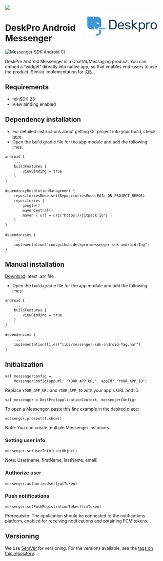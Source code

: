 [![](https://jitpack.io/v/deskpro/messenger-sdk-android.svg)](https://jitpack.io/#deskpro/messenger-sdk-android)

<img align="right" alt="Deskpro" src="https://raw.githubusercontent.com/DeskproApps/bitrix24/master/docs/assets/deskpro-logo.svg" />

# DeskPro Android Messenger
![Messenger SDK Android CI](https://github.com/deskpro/messenger-sdk-android/workflows/Messenger%20SDK%20Android%20CI/badge.svg)

DeskPro Android Messenger is a Chat/AI/Messaging product. You can embed a “widget” directly into native app, so that enables end-users to use the product. Similar implementation for [iOS](https://github.com/deskpro/messenger-sdk-ios).

## Requirements

- minSDK 23
- View binding enabled

## Dependency installation

- For detailed instructions about getting Git project into your build, check [here](https://jitpack.io/#deskpro/messenger-sdk-android).
- Open the build.gradle file for the app module and add the following lines:

```
android {
    ...
    buildFeatures {
        viewBinding = true
    }
}

dependencyResolutionManagement {
    repositoriesMode.set(RepositoriesMode.FAIL_ON_PROJECT_REPOS)
    repositories {
        google()
        mavenCentral()
        maven { url = uri("https://jitpack.io") }
    }
}

dependencies {
    ...
    implementation("com.github.deskpro:messenger-sdk-android:Tag")
}
```

## Manual installation

[Download](https://jitpack.io/com/github/deskpro/messenger-sdk-android/0.0.3/messenger-sdk-android-0.0.3.aar) latest .aar file

- Open the build.gradle file for the app module and add the following lines:

```
android {
    ...
    buildFeatures {
        viewBinding = true
    }
}

dependencies {
    ...
    implementation(files("libs/messenger-sdk-android-Tag.aar")
}
```

## Initialization

```
val messengerConfig =
    MessengerConfig(appUrl: "YOUR_APP_URL", appId: "YOUR_APP_ID")
```
Replace `YOUR_APP_URL` and `YOUR_APP_ID` with your app's URL and ID.
```
val messenger = DeskPro(applicationContext, messengerConfig)
```
To open a Messenger, paste this line example in the desired place:
```
messenger.present().show()
```
Note: You can create multiple Messenger instances.

### Setting user info
```
messenger.setUserInfo(userObject)
```
Note: User(name, firstName, lastName, email)

### Authorize user
```
messenger.authorizeUser(jwtToken)
```

### Push notifications
```
messenger.setPushRegistrationToken(fcmToken)
```
Prerequisite: The application should be connected to the notifications platform, enabled for receiving notifications and obtaining FCM tokens.

## Versioning

We use [SemVer](http://semver.org/) for versioning. For the versions available, see the [tags on this repository](https://github.com/deskpro/messenger-sdk-android/tags).

